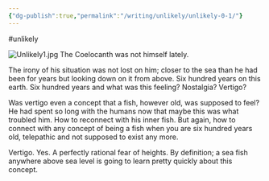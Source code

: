 ```yaml
---
{"dg-publish":true,"permalink":"/writing/unlikely/unlikely-0-1/"}
---
```



#unlikely 

![Unlikely1.jpg](/img/user/Unlikely1.jpg)
The Coelocanth was not himself lately.

The irony of his situation was not lost on him; closer to the sea than he had been for years but looking down on it from above. Six hundred years on this earth. Six hundred years and what was this feeling? Nostalgia? Vertigo?

Was vertigo even a concept that a fish, however old, was supposed to feel? He had spent so long with the humans now that maybe this was what troubled him. How to reconnect with his inner fish. But again, how to connect with any concept of being a fish when you are six hundred years old, telepathic and not supposed to exist any more.

Vertigo. Yes. A perfectly rational fear of heights. By definition; a sea fish anywhere above sea level is going to learn pretty quickly about this concept.
